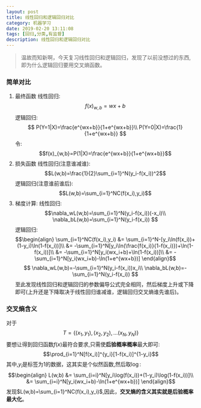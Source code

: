 ```yaml
---
layout: post
title: 线性回归和逻辑回归对比
category: 机器学习
date: 2019-02-20 13:11:08
tags: [回归,分类,有监督]
description: 线性回归和逻辑回归对比
---
```


>温故而知新啊，今天复习线性回归和逻辑回归，发现了以前没想过的东西,即为什么逻辑回归要用交叉熵函数。

### 简单对比

1. 最终函数
线性回归:
$$f(x)_{w,b}=wx+b$$
逻辑回归:
$$
P(Y=1|X)=\frac{e^{wx+b}}{1+e^{wx+b}}\\
P(Y=0|X)=\frac{1}{1+e^{wx+b}}
$$
令:
$$f(x)_{w,b}=P(1|X)=\frac{e^{wx+b}}{1+e^{wx+b}}$$
2. 损失函数
线性回归(注意谁减谁):
$$L(w,b)=\frac{1}{2}\sum_{i=1}^N(y_i-f(x_i))^2$$
逻辑回归(注意谁前谁后):
$$L(w,b)=\sum_{i=1}^NC(f(x_i),y_i)$$
3. 梯度计算:
线性回归:
$$\nabla_wL(w,b)=\sum_{i=1}^N(y_i-f(x_i))(-x_i)\\
\nabla_bL(w,b)=\sum_{i=1}^N(y_i-f(x_i))
$$
逻辑回归:
$$\begin{align}
\sum_{i=1}^NC(f(x_i),y_i) &= \sum_{i=1}^N-[y_i\ln(f(x_i))+(1-y_i)\ln(1-f(x_i))]\\
						  &= -\sum_{i=1}^N[y_i\ln(\frac{f(x_i)}{1-f(x_i)})+\ln(1-f(x_i))]\\
						  &= -\sum_{i=1}^N[y_i(wx_i+b)+\ln(1-f(x_i))]\\
						  &= -\sum_{i=1}^N[y_i(wx_i+b)-\ln(1+e^{wx+b})]
\end{align}$$
$$
\nabla_wL(w,b)=-\sum_{i=1}^N(y_i-f(x_i))x_i\\
\nabla_bL(w,b)=-\sum_{i=1}^N(y_i-f(x_i))
$$
至此发现线性回归和逻辑回归的参数偏导公式完全相同，然后梯度上升或下降即可(上升还是下降取决于线性回归谁减谁，逻辑回归交叉熵谁先谁后)。

### 交叉熵含义
对于
$$T=\{(x_1,y_1),(x_2,y_2),...(x_N,y_N)\}$$
要想让得到回归函数$f(x)$最符合要求,只需使**后验概率概率**最大即可:
$$\prod_{i=1}^N[f(x_i)]^{y_i}[1-f(x_i)]^{1-y_i}$$
其中,$y_i$是标签为1的数据，这其实是个似然函数,然后取$\log$:
$$\begin{align}
L(w,b) &= \sum_{i=i}^N[y_i\log(f(x_i))+(1-y_i)\log(1-f(x_i))]\\
       &= \sum_{i=i}^N[y_i(wx_i+b)-\ln(1+e^{wx+b})]
\end{align}$$
发现$L(w,b)=\sum_{i=1}^NC(f(x_i),y_i)$,因此，**交叉熵的含义其实就是后验概率最大化**。